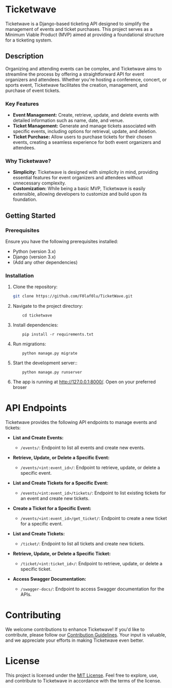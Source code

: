 # Ticketwave

Ticketwave is a Django-based ticketing API designed to simplify the management of events and ticket purchases. This project serves as a Minimum Viable Product (MVP) aimed at providing a foundational structure for a ticketing system.

## Description

Organizing and attending events can be complex, and Ticketwave aims to streamline the process by offering a straightforward API for event organizers and attendees. Whether you're hosting a conference, concert, or sports event, Ticketwave facilitates the creation, management, and purchase of event tickets.

### Key Features

- **Event Management:** Create, retrieve, update, and delete events with detailed information such as name, date, and venue.
- **Ticket Management:** Generate and manage tickets associated with specific events, including options for retrieval, update, and deletion.
- **Ticket Purchase:** Allow users to purchase tickets for their chosen events, creating a seamless experience for both event organizers and attendees.

### Why Ticketwave?

- **Simplicity:** Ticketwave is designed with simplicity in mind, providing essential features for event organizers and attendees without unnecessary complexity.
- **Customization:** While being a basic MVP, Ticketwave is easily extensible, allowing developers to customize and build upon its foundation.

## Getting Started

### Prerequisites

Ensure you have the following prerequisites installed:

- Python (version 3.x)
- Django (version 3.x)
- (Add any other dependencies)

### Installation

1. Clone the repository:

   ```bash
   git clone https://github.com/F0laf0lu/TicketWave.git
   ```

2. Navigate to the project directory:

    ```
        cd ticketwave
    ```

3. Install dependencies:

    ```
        pip install -r requirements.txt
    ```

4. Run migrations:

    ```
        python manage.py migrate
    ```


5. Start the development server::
    ```
        python manage.py runserver
    ```

6. The app is running at http://127.0.0.1:8000/. Open on your preferred broser



# API Endpoints

Ticketwave provides the following API endpoints to manage events and tickets:

- **List and Create Events:**
  - `/events/`: Endpoint to list all events and create new events.

- **Retrieve, Update, or Delete a Specific Event:**
  - `/events/<int:event_id>/`: Endpoint to retrieve, update, or delete a specific event.

- **List and Create Tickets for a Specific Event:**
  - `/events/<int:event_id>/tickets/`: Endpoint to list existing tickets for an event and create new tickets.

- **Create a Ticket for a Specific Event:**
  - `/events/<int:event_id>/get_ticket/`: Endpoint to create a new ticket for a specific event.

- **List and Create Tickets:**
  - `/ticket/`: Endpoint to list all tickets and create new tickets.

- **Retrieve, Update, or Delete a Specific Ticket:**
  - `/ticket/<int:ticket_id>/`: Endpoint to retrieve, update, or delete a specific ticket.

- **Access Swagger Documentation:**
  - `/swagger-docs/`: Endpoint to access Swagger documentation for the APIs.

# Contributing

We welcome contributions to enhance Ticketwave! If you'd like to contribute, please follow our [Contribution Guidelines](CONTRIBUTING.md). Your input is valuable, and we appreciate your efforts in making Ticketwave even better.

# License

This project is licensed under the [MIT License](LICENSE). Feel free to explore, use, and contribute to Ticketwave in accordance with the terms of the license.

